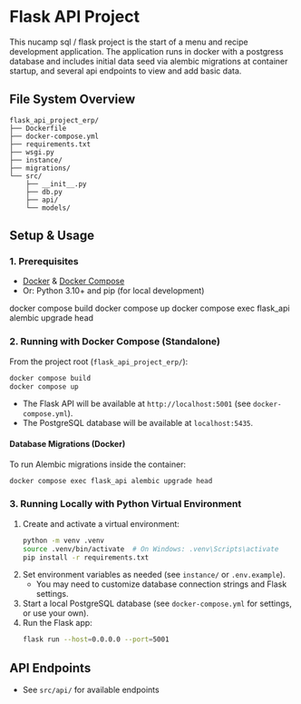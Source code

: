 
# Flask API Project

This nucamp sql / flask project is the start of a menu and recipe development application.
The application runs in docker with a postgress database and includes initial data seed via
alembic migrations at container startup, and several api endpoints to view and add basic data.

## File System Overview

```
flask_api_project_erp/
├── Dockerfile
├── docker-compose.yml
├── requirements.txt
├── wsgi.py
├── instance/
├── migrations/
└── src/
    ├── __init__.py
    ├── db.py
    ├── api/
    └── models/
```

## Setup & Usage

### 1. Prerequisites
- [Docker](https://www.docker.com/) & [Docker Compose](https://docs.docker.com/compose/)
- Or: Python 3.10+ and pip (for local development)

docker compose build
docker compose up
docker compose exec flask_api alembic upgrade head

### 2. Running with Docker Compose (Standalone)

From the project root (`flask_api_project_erp/`):

```bash
docker compose build
docker compose up
```

- The Flask API will be available at `http://localhost:5001` (see `docker-compose.yml`).
- The PostgreSQL database will be available at `localhost:5435`.

#### Database Migrations (Docker)
To run Alembic migrations inside the container:
```bash
docker compose exec flask_api alembic upgrade head
```

### 3. Running Locally with Python Virtual Environment

1. Create and activate a virtual environment:
   ```bash
   python -m venv .venv
   source .venv/bin/activate  # On Windows: .venv\Scripts\activate
   pip install -r requirements.txt
   ```
2. Set environment variables as needed (see `instance/` or `.env.example`).
   - You may need to customize database connection strings and Flask settings.
3. Start a local PostgreSQL database (see `docker-compose.yml` for settings, or use your own).
4. Run the Flask app:
   ```bash
   flask run --host=0.0.0.0 --port=5001
   ```

## API Endpoints
- See `src/api/` for available endpoints

